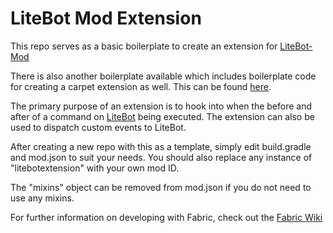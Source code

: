 # LiteBot Mod Extension

This repo serves as a basic boilerplate to create an extension for [LiteBot-Mod](https://github.com/iDarkLightning/litebot-mod)

There is also another boilerplate available which includes boilerplate code for creating a carpet extension
as well. This can be found [here](https://github.com/iDarkLightning/litebot-mod-extension/tree/with-carpet).

The primary purpose of an extension is to hook into when the before and after of
a command on [LiteBot](https://github.com/iDarkLightning/LiteBot) being executed.
The extension can also be used to dispatch custom events to LiteBot.

After creating a new repo with this as a template, simply edit build.gradle and mod.json to suit your needs.
You should also replace any instance of "litebotextension" with your own mod ID.

The "mixins" object can be removed from mod.json if you do not need to use any mixins.

For further information on developing with Fabric, check out the [Fabric Wiki](https://fabricmc.net/wiki/doku.php)
